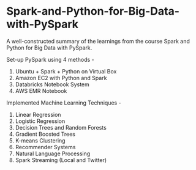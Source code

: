 # Spark-and-Python-for-Big-Data-with-PySpark
A well-constructed summary of the learnings from the course Spark and Python for Big Data with PySpark.

Set-up PySpark using 4 methods - 
1. Ubuntu + Spark + Python on Virtual Box
2. Amazon EC2 with Python and Spark
3. Databricks Notebook System
4. AWS EMR Notebook

Implemented Machine Learning Techniques -
1. Linear Regression
2. Logistic Regression
3. Decision Trees and Random Forests
4. Gradient Boosted Trees
5. K-means Clustering
6. Recommender Systems
7. Natural Language Processing
8. Spark Streaming (Local and Twitter)
